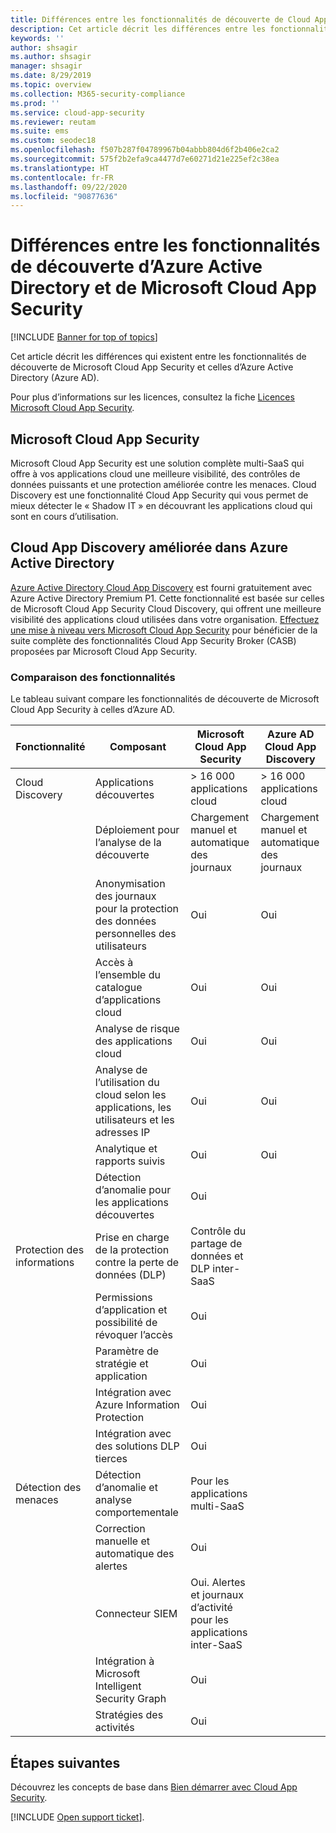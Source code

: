 ```yaml
---
title: Différences entre les fonctionnalités de découverte de Cloud App Security et d’Azure AD
description: Cet article décrit les différences entre les fonctionnalités de découverte de Microsoft Cloud App Security et d’Azure AD.
keywords: ''
author: shsagir
ms.author: shsagir
manager: shsagir
ms.date: 8/29/2019
ms.topic: overview
ms.collection: M365-security-compliance
ms.prod: ''
ms.service: cloud-app-security
ms.reviewer: reutam
ms.suite: ems
ms.custom: seodec18
ms.openlocfilehash: f507b287f04789967b04abbb804d6f2b406e2ca2
ms.sourcegitcommit: 575f2b2efa9ca4477d7e60271d21e225ef2c38ea
ms.translationtype: HT
ms.contentlocale: fr-FR
ms.lasthandoff: 09/22/2020
ms.locfileid: "90877636"
---
```

# <a name="what-are-the-differences-in-discovery-capabilities-for-azure-active-directory-and-microsoft-cloud-app-security"></a>Différences entre les fonctionnalités de découverte d’Azure Active Directory et de Microsoft Cloud App Security

[!INCLUDE [Banner for top of topics](includes/banner.md)]

Cet article décrit les différences qui existent entre les fonctionnalités de découverte de Microsoft Cloud App Security et celles d’Azure Active Directory (Azure AD).

Pour plus d’informations sur les licences, consultez la fiche [Licences Microsoft Cloud App Security](https://aka.ms/mcaslicensing).

## <a name="microsoft-cloud-app-security"></a>Microsoft Cloud App Security

Microsoft Cloud App Security est une solution complète multi-SaaS qui offre à vos applications cloud une meilleure visibilité, des contrôles de données puissants et une protection améliorée contre les menaces. Cloud Discovery est une fonctionnalité Cloud App Security qui vous permet de mieux détecter le « Shadow IT » en découvrant les applications cloud qui sont en cours d’utilisation.

## <a name="enhanced-cloud-app-discovery-in-azure-active-directory"></a>Cloud App Discovery améliorée dans Azure Active Directory

[Azure Active Directory Cloud App Discovery](https://aka.ms/caddocsnew) est fourni gratuitement avec Azure Active Directory Premium P1. Cette fonctionnalité est basée sur celles de Microsoft Cloud App Security Cloud Discovery, qui offrent une meilleure visibilité des applications cloud utilisées dans votre organisation. [Effectuez une mise à niveau vers Microsoft Cloud App Security](https://www.microsoft.com/cloud-platform/cloud-app-security) pour bénéficier de la suite complète des fonctionnalités Cloud App Security Broker (CASB) proposées par Microsoft Cloud App Security.

### <a name="feature-comparison"></a>Comparaison des fonctionnalités

Le tableau suivant compare les fonctionnalités de découverte de Microsoft Cloud App Security à celles d’Azure AD.

|Fonctionnalité|Composant|Microsoft Cloud App Security|Azure AD Cloud App Discovery|
|----|----|----|----|
|Cloud Discovery|Applications découvertes|> 16 000 applications cloud|> 16 000 applications cloud|
||Déploiement pour l’analyse de la découverte|Chargement manuel et automatique des journaux|Chargement manuel et automatique des journaux|
||Anonymisation des journaux pour la protection des données personnelles des utilisateurs|Oui|Oui|
||Accès à l’ensemble du catalogue d’applications cloud|Oui|Oui|
||Analyse de risque des applications cloud|Oui|Oui|
||Analyse de l’utilisation du cloud selon les applications, les utilisateurs et les adresses IP|Oui|Oui|
||Analytique et rapports suivis|Oui|Oui|
||Détection d’anomalie pour les applications découvertes|Oui||
|Protection des informations|Prise en charge de la protection contre la perte de données (DLP)|Contrôle du partage de données et DLP inter-SaaS||
||Permissions d’application et possibilité de révoquer l’accès|Oui||
||Paramètre de stratégie et application|Oui||
||Intégration avec Azure Information Protection |Oui||
||Intégration avec des solutions DLP tierces|Oui||
|Détection des menaces|Détection d’anomalie et analyse comportementale|Pour les applications multi-SaaS||
||Correction manuelle et automatique des alertes|Oui||
||Connecteur SIEM|Oui. Alertes et journaux d’activité pour les applications inter-SaaS||
||Intégration à Microsoft Intelligent Security Graph|Oui||
||Stratégies des activités|Oui||

## <a name="next-steps"></a>Étapes suivantes

Découvrez les concepts de base dans [Bien démarrer avec Cloud App Security](getting-started-with-cloud-app-security.md).

[!INCLUDE [Open support ticket](includes/support.md)].
